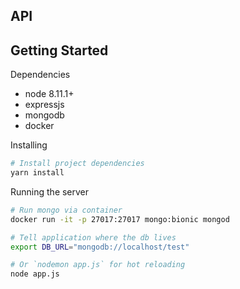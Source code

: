 ## API

## Getting Started

Dependencies
- node 8.11.1+
- expressjs
- mongodb
- docker

Installing
```bash
# Install project dependencies
yarn install
```

Running the server
```bash
# Run mongo via container
docker run -it -p 27017:27017 mongo:bionic mongod

# Tell application where the db lives
export DB_URL="mongodb://localhost/test"

# Or `nodemon app.js` for hot reloading
node app.js
```